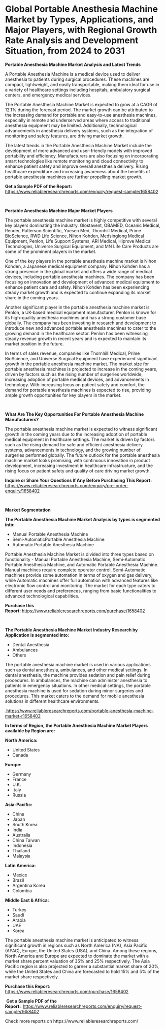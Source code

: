 <p><h1>Global Portable Anesthesia Machine Market by Types, Applications, and Major Players, with Regional Growth Rate Analysis and Development Situation, from 2024 to 2031</h1></p><p><strong>Portable Anesthesia Machine Market Analysis and Latest Trends</strong></p>
<p><p>A Portable Anesthesia Machine is a medical device used to deliver anesthesia to patients during surgical procedures. These machines are compact, lightweight, and easily transportable, making them ideal for use in a variety of healthcare settings including hospitals, ambulatory surgical centers, and emergency medical services.</p><p>The Portable Anesthesia Machine Market is expected to grow at a CAGR of 12.1% during the forecast period. The market growth can be attributed to the increasing demand for portable and easy-to-use anesthesia machines, especially in remote and underserved areas where access to traditional anesthesia equipment may be limited. Additionally, technological advancements in anesthesia delivery systems, such as the integration of monitoring and safety features, are driving market growth.</p><p>The latest trends in the Portable Anesthesia Machine Market include the development of more advanced and user-friendly models with improved portability and efficiency. Manufacturers are also focusing on incorporating smart technologies like remote monitoring and cloud connectivity to enhance patient safety and improve overall anesthesia delivery. Rising healthcare expenditure and increasing awareness about the benefits of portable anesthesia machines are further propelling market growth.</p></p>
<p><strong>Get a Sample PDF of the Report:&nbsp;</strong> <a href="https://www.reliableresearchreports.com/enquiry/request-sample/1658402">https://www.reliableresearchreports.com/enquiry/request-sample/1658402</a></p>
<p>&nbsp;</p>
<p><strong>Portable Anesthesia Machine Major Market Players</strong></p>
<p><p>The portable anesthesia machine market is highly competitive with several key players dominating the industry. Glostavent, OBAMED, Oceanic Medical, Render, Patterson Scientific, Yuesen Med, Thornhill Medical, Prime BioScience, RWD Life Science, Nihon Kohden, Medsinglong Medical Equipment, Penlon, Life Support Systems, ARI Medical, Hiprove Medical Technologies, Universe Surgical Equipment, and MN Life Care Products are some of the prominent players in the market.</p><p>One of the key players in the portable anesthesia machine market is Nihon Kohden, a Japanese medical equipment company. Nihon Kohden has a strong presence in the global market and offers a wide range of medical devices, including portable anesthesia machines. The company has been focusing on innovation and development of advanced medical equipment to enhance patient care and safety. Nihon Kohden has been experiencing steady market growth and is expected to continue expanding its market share in the coming years.</p><p>Another significant player in the portable anesthesia machine market is Penlon, a UK-based medical equipment manufacturer. Penlon is known for its high-quality anesthesia machines and has a strong customer base globally. The company has been investing in research and development to introduce new and advanced portable anesthesia machines to cater to the growing demand in the healthcare sector. Penlon has been witnessing steady revenue growth in recent years and is expected to maintain its market position in the future.</p><p>In terms of sales revenue, companies like Thornhill Medical, Prime BioScience, and Universe Surgical Equipment have experienced significant growth in the portable anesthesia machine market. The market size for portable anesthesia machines is projected to increase in the coming years, driven by factors such as the rising number of surgeries worldwide, increasing adoption of portable medical devices, and advancements in technology. With increasing focus on patient safety and comfort, the demand for portable anesthesia machines is expected to rise, providing ample growth opportunities for key players in the market.</p></p>
<p>&nbsp;</p>
<p><strong>What Are The Key Opportunities For Portable Anesthesia Machine Manufacturers?</strong></p>
<p><p>The portable anesthesia machine market is expected to witness significant growth in the coming years due to the increasing adoption of portable medical equipment in healthcare settings. The market is driven by factors such as the rising demand for safe and efficient anesthesia delivery systems, advancements in technology, and the growing number of surgeries performed globally. The future outlook for the portable anesthesia machine market looks promising, with continuous innovation in product development, increasing investment in healthcare infrastructure, and the rising focus on patient safety and quality of care driving market growth.</p></p>
<p><strong>Inquire or Share Your Questions If Any Before Purchasing This Report:</strong> <a href="https://www.reliableresearchreports.com/enquiry/pre-order-enquiry/1658402">https://www.reliableresearchreports.com/enquiry/pre-order-enquiry/1658402</a></p>
<p>&nbsp;</p>
<p><strong>Market Segmentation</strong></p>
<p><strong>The Portable Anesthesia Machine Market Analysis by types is segmented into:</strong></p>
<p><ul><li>Manual Portable Anesthesia Machine</li><li>Semi-AutomaticPortable Anesthesia Machine</li><li>Automatic Portable Anesthesia Machine</li></ul></p>
<p><p>Portable Anesthesia Machine Market is divided into three types based on functionality - Manual Portable Anesthesia Machine, Semi-Automatic Portable Anesthesia Machine, and Automatic Portable Anesthesia Machine. Manual machines require complete operator control, Semi-Automatic machines provide some automation in terms of oxygen and gas delivery, while Automatic machines offer full automation with advanced features like electronic flow control and monitoring. The market for each type caters to different user needs and preferences, ranging from basic functionalities to advanced technological capabilities.</p></p>
<p><strong>Purchase this Report:&nbsp;</strong><a href="https://www.reliableresearchreports.com/purchase/1658402">https://www.reliableresearchreports.com/purchase/1658402</a></p>
<p>&nbsp;</p>
<p><strong>The Portable Anesthesia Machine Market Industry Research by Application is segmented into:</strong></p>
<p><ul><li>Dental Anesthesia</li><li>Ambulances</li><li>Others</li></ul></p>
<p><p>The portable anesthesia machine market is used in various applications such as dental anesthesia, ambulances, and other medical settings. In dental anesthesia, the machine provides sedation and pain relief during procedures. In ambulances, the machine can administer anesthesia to patients in emergency situations. In other medical settings, the portable anesthesia machine is used for sedation during minor surgeries and procedures. This market caters to the demand for mobile anesthesia solutions in different healthcare environments.</p></p>
<p><a href="https://www.reliableresearchreports.com/portable-anesthesia-machine-market-r1658402">&nbsp;https://www.reliableresearchreports.com/portable-anesthesia-machine-market-r1658402</a></p>
<p><strong>In terms of Region, the Portable Anesthesia Machine Market Players available by Region are:</strong></p>
<p>
    <p> <strong> North America: </strong>
        <ul>
            <li>United States</li>
            <li>Canada</li>
        </ul>
        </p> 
    <p> <strong> Europe: </strong>
        <ul>
            <li>Germany</li>
            <li>France</li>
            <li>U.K.</li>
            <li>Italy</li>
            <li>Russia</li>
        </ul>
        </p> 
    <p> <strong> Asia-Pacific: </strong>
        <ul>
            <li>China</li>
            <li>Japan</li>
            <li>South Korea</li>
            <li>India</li>
            <li>Australia</li>
            <li>China Taiwan</li>
            <li>Indonesia</li>
            <li>Thailand</li>
            <li>Malaysia</li>
        </ul>
        </p> 
    <p> <strong> Latin America: </strong>
        <ul>
            <li>Mexico</li>
            <li>Brazil</li>
            <li>Argentina Korea</li>
            <li>Colombia</li>
        </ul>
        </p> 
    <p> <strong> Middle East & Africa: </strong>
        <ul>
            <li>Turkey</li>
            <li>Saudi</li>
            <li>Arabia</li>
            <li>UAE</li>
            <li>Korea</li>
        </ul>
    </p>
    </p>
<p><p>The portable anesthesia machine market is anticipated to witness significant growth in regions such as North America (NA), Asia Pacific (APAC), Europe, the United States (USA), and China. Among these regions, North America and Europe are expected to dominate the market with a market share percent valuation of 35% and 25% respectively. The Asia Pacific region is also projected to garner a substantial market share of 20%, while the United States and China are forecasted to hold 15% and 5% of the market share respectively.</p></p>
<p><strong>Purchase this Report: </strong><a href="https://www.reliableresearchreports.com/purchase/1658402">https://www.reliableresearchreports.com/purchase/1658402</a></p>
<p>&nbsp;<strong>Get a Sample PDF of the Report:&nbsp;&nbsp;</strong><a href="https://www.reliableresearchreports.com/enquiry/request-sample/1658402">https://www.reliableresearchreports.com/enquiry/request-sample/1658402</a></p>
<p><strong></strong></p>
<p>Check more reports on https://www.reliableresearchreports.com/</p>